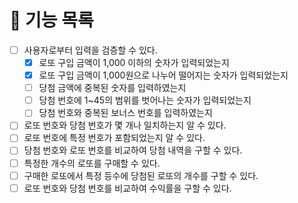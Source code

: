 # 🚀 기능 목록

- [ ] 사용자로부터 입력을 검증할 수 있다.
  - [X] 로또 구입 금액이 1,000 이하의 숫자가 입력되었는지
  - [X] 로또 구입 금액이 1,000원으로 나누어 떨어지는 숫자가 입력되었는지
  - [ ] 당첨 금액에 중복된 숫자를 입력하였는지
  - [ ] 당첨 번호에 1~45의 범위를 벗어나는 숫자가 입력되었는지
  - [ ] 당첨 번호와 중복된 보너스 번호를 입력하였는지
- [ ] 로또 번호와 당첨 번호가 몇 개나 일치하는지 알 수 있다.
- [ ] 로또 번호에 특정 번호가 포함되었는지 알 수 있다.
- [ ] 당첨 번호와 로또 번호를 비교하여 당첨 내역을 구할 수 있다.
- [ ] 특정한 개수의 로또를 구매할 수 있다.
- [ ] 구매한 로또에서 특정 등수에 당첨된 로또의 개수를 구할 수 있다.
- [ ] 로또 번호와 당첨 번호를 비교하여 수익률을 구할 수 있다.